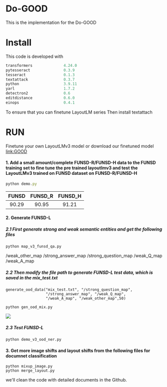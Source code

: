 # Do-GOOD

This is the implementation for the Do-GOOD




# Install

This code is developed with

```javascript
transformers              4.24.0 
pytesseract               0.3.9 
tesseract                 0.1.3     
textattack                0.3.7 
python                    3.9.11
yarl                      1.7.2
detectron2                0.6                         
editdistance              0.6.0                    
einops                    0.4.1
```
To ensure that you can finetune LayoutLM series
Then install textattach


# RUN

Finetune your own LayoutLMv3 model or download our finetuned model [link:GOOD](https://pan.baidu.com/s/1zwlTvQsJfQDVOo2UDMRgRA)


#### 1. Add a small amount/complete FUNSD-R/FUNSD-H data to the FUNSD training set to fine tune the pre trained layoutlmv3 and test the LayoutLMv3 trained on FUNSD dataset on FUNSD-R/FUNSD-H

```javascript
python demo.py
```

| FUNSD | FUNSD_R      | FUNSD_H      |
|:--------:| :------------:| :------------:|
| 90.29 | 90.95 | 91.21 |

#### 2. Generate FUNSD-L
 
##### 2.1 First generate strong and weak semantic entities and get the following files

```
python map_v3_funsd_qa.py
```
/weak_other_map  /strong_answer_map  /strong_question_map  /weak_Q_map  /weak_A_map

##### 2.2 Then modify the file path to generate FUNSD-L test data, which is saved in the mix_test.txt

```
generate_ood_data("mix_test.txt", "/strong_question_map",
                  "/strong_answer_map", "/weak_Q_map",
                  "/weak_A_map", "/weak_other_map",50)
```

```
python gen_ood_mix.py
```
![](https://user-images.githubusercontent.com/111342294/201651932-f0c65c1e-3fed-42a0-b916-b575f2ba8df2.png#pic_center=60x60)


##### 2.3 Test FUNSD-L
```
python demo_v3_ood_ner.py
```

#### 3. Get more image shifts and layout shifts from the following files for documnet classification

```
python mixup_image.py
python merge_layout.py
```

we'll clean the code with detailed documents in the Github.
